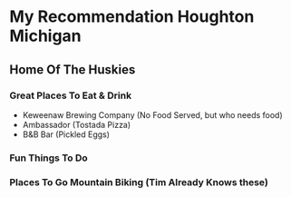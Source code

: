 # My Recommendation Houghton Michigan  
## Home Of The Huskies

### Great Places To Eat & Drink
- Keweenaw Brewing Company (No Food Served, but who needs food)
- Ambassador (Tostada Pizza)
- B&B Bar (Pickled Eggs)  

### Fun Things To Do
### Places To Go Mountain Biking (Tim Already Knows these)

